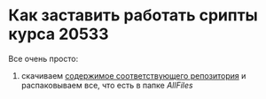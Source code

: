 # Как заставить работать срипты курса 20533

Все очень просто:
1. скачиваем [содержимое соответствующего репозитория](https://github.com/MicrosoftLearning/20533-ImplementingMicrosoftAzureInfrastructureSolutions/archive/master.zip) и распаковываем все, что есть в папке *AllFiles* 
